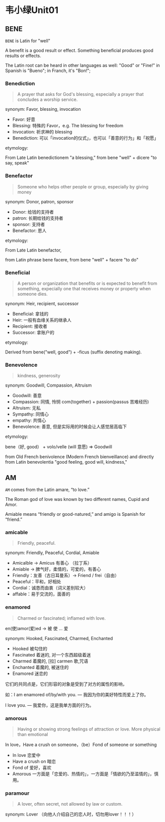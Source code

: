 # 韦小绿Unit01

## BENE

`BENE` is Latin for "well"

A benefit is a good result or effect. Something beneficial produces good results or effects.

The Latin root can be heard in other languages as well: "Good" or "Fine!" in Spanish is "Bueno"; in Franch, it's "Bon!";

### Benediction

> A prayer that asks for God's blessing, especially a prayer that concludes a worship service.

synonym: Favor, blessing, invocation

- Favor: 好意
- Blessing: 特殊的 Favor，e.g. The blessing for freedom 
- Invocation: 祈求神的 blessing 
- Benediction: 可以「invocation的仪式」，也可以「善意的行为」和「祝愿」

etymology: 

From Late Latin benedictionem "a blessing," from bene "well" + dicere "to say, speak" 

### Benefactor

> Someone who helps other people or group, especially by giving money 

synonym: Donor, patron, sponsor

- Donor: 给钱的支持者
- patron: 长期给钱的支持者
- sponsor: 支持者
- Benefactor: 恩人

etymology: 

From Late Latin benefactor, 

from Latin phrase bene facere, from bene "well" + facere "to do"

### Beneficial

> A person or organization that benefits or is expected to benefit from something, expecially one that receives money or property when someone dies.

synonym: Heir, recipient, successor 

- Beneficial: 拿钱的
- Heir: 一般有血缘关系的继承人
- Recipient: 接收者
- Successor: 拿账户的

etymology:

Derived from bene("well, good") + -ficus (suffix denoting making).

### Benevolence

> kindness, generosity

synonym: Goodwill, Compassion, Altruism

- Goodwill: 善意
- Compassion: 同情, 怜悯 com(together) + passion(passus 苦难经历)
- Altruism: 无私
- Sympathy:  同情心
- empathy: 共情心
- Benevolence: 善意, 但是实际用的时候会让人感觉居高临下



etymology:

bene（好, good） + volo/velle (will 意愿) => Goodwill

from Old French benivolence (Modern French bienveillance) and directly from Latin benevolentia "good feeling, good will, kindness,"

## AM 

`AM` comes from the Latin amare, “to love.”

The Roman god of love was known by two different names, Cupid and Amor. 

Amiable means “friendly or good-natured,” and amigo is Spanish for “friend.”

### amicable

> Friendly, peaceful.

synonym: Friendly, Peaceful, Cordial, Amiable

- Amicalble -> Amicus 有善心 （拉丁系）
- Amiable -> 脾气好，柔情的，可爱的，有善心
- Friendly：友善（古日耳曼系）-> Friend / frei（自由）
- Peaceful：平和，好相处
- Cordial：诚恳而由衷（词义差别较大） 
- affable：易于交流的，面善的

### enamored 

> Charmed or fascinated; inflamed with love.

en(使)amor(爱)ed -> 被 使 ... 爱

synonym: Hooked, Fascinated, Charmed, Enchanted

- Hooked 被勾住的
- Fascinated 着迷的, 对一个东西超级着迷
- Charmed 着魔的, [拉] carmen 歌,咒语 
- Enchanted 着魔的, 被迷住的
- Enamored 迷恋的

它们的共同点是，它们形容的对象是受到了对方的属性的影响，

如：I am enamored of/by/with you. — 我因为你的美好特性而爱上了你。

I love you. — 我爱你，这是我单方面的行为。

### amorous 

> Having or showing strong feelings of attraction or love. More physical than emotional 

In love，Have a crush on someone，（be）Fond of someone or something

- In love 恋爱中
- Have a crush on 暗恋
- Fond of 爱好，喜欢
- Amorous 一方面是「恋爱的、热情的」，一方面是「情欲的乃至滥情的」，慎用。

### paramour

> A lover, often secret, not allowed by law or custom.

synonym: Lover （向他人介绍自己的恋人时，切勿用lover！！！）










